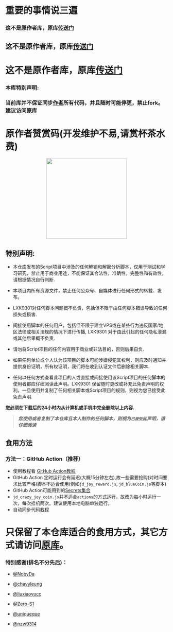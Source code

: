 # 重要的事情说三遍
### 这不是原作者库，原库[传送门](https://gitee.com/lxk0301/jd_scripts.git)
## 这不是原作者库，原库[传送门](https://gitee.com/lxk0301/jd_scripts.git)
# 这不是原作者库，原库[传送门](https://gitee.com/lxk0301/jd_scripts.git)

### 本库特别声明:
### 当前库并不保证同步[作者](https://github.com/LXK9301)所有代码，并且随时可能停更，禁止fork。建议访问[原库](https://gitee.com/lxk0301/jd_scripts.git)

# 原作者赞赏码(开发维护不易,请赏杯茶水费)
<div align=center><img width="250" height="250" src="https://gitee.com/lxk0301/jd_scripts/raw/master/icon/thanks.jpg"/></div>

## 特别声明:

* 本仓库发布的Script项目中涉及的任何解锁和解密分析脚本，仅用于测试和学习研究，禁止用于商业用途，不能保证其合法性，准确性，完整性和有效性，请根据情况自行判断.

* 本项目内所有资源文件，禁止任何公众号、自媒体进行任何形式的转载、发布。

* LXK9301对任何脚本问题概不负责，包括但不限于由任何脚本错误导致的任何损失或损害.

* 间接使用脚本的任何用户，包括但不限于建立VPS或在某些行为违反国家/地区法律或相关法规的情况下进行传播, LXK9301 对于由此引起的任何隐私泄漏或其他后果概不负责.

* 请勿将Script项目的任何内容用于商业或非法目的，否则后果自负.

* 如果任何单位或个人认为该项目的脚本可能涉嫌侵犯其权利，则应及时通知并提供身份证明，所有权证明，我们将在收到认证文件后删除相关脚本.

* 任何以任何方式查看此项目的人或直接或间接使用该Script项目的任何脚本的使用者都应仔细阅读此声明。LXK9301 保留随时更改或补充此免责声明的权利。一旦使用并复制了任何相关脚本或Script项目的规则，则视为您已接受此免责声明.

 **您必须在下载后的24小时内从计算机或手机中完全删除以上内容.**  </br>
> ***您使用或者复制了本仓库且本人制作的任何脚本，则视为`已接受`此声明，请仔细阅读*** 


## 食用方法
        
### 方法一：GitHub Action（推荐）

 - 使用教程看 [GitHub Action教程](githubAction.md)
 - GitHub Action 定时运行会有延迟(大概15分钟左右),故一些需要抢购(对时间要求比较严格)脚本不适合使用(例如`jd_joy_reward.js`, `jd_blueCoin.js`等脚本)
 - GitHub Action可能用到的[Secrets集合](https://gitee.com/lxk0301/jd_scripts.git/blob/master/githubAction.md)
 - `jd_crazy_joy_coin.js`并不适合`actions`的方式运行，故改为每小时运行一次，每次挂机两次。建议使用本地电脑单独运行。
 - 自动同步代码[教程](https://github.com/fm1223/jd-scripts/blob/master/githubAction.md#%E8%87%AA%E5%8A%A8%E5%90%8C%E6%AD%A5fork%E5%90%8E%E7%9A%84%E4%BB%A3%E7%A0%81)

# 只保留了本仓库适合的食用方式，其它方式请访问[原库](https://gitee.com/lxk0301/jd_scripts.git)。


### 特别感谢(排名不分先后)：
* [@NobyDa](https://github.com/NobyDa)

* [@chavyleung](https://github.com/chavyleung)

* [@liuxiaoyucc](https://github.com/liuxiaoyucc)

* [@Zero-S1](https://github.com/Zero-S1)

* [@uniqueque](https://github.com/uniqueque)

* [@nzw9314](https://github.com/nzw9314)
